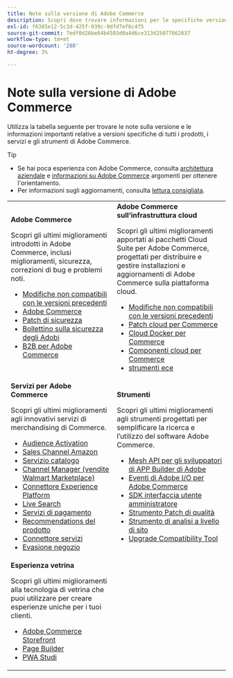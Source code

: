 ```yaml
---
title: Note sulla versione di Adobe Commerce
description: Scopri dove trovare informazioni per le specifiche versioni di Adobe Commerce.
exl-id: f6385e12-5c3d-425f-939c-9dfd7ef6c4f5
source-git-commit: 7edf0d26be64b4583d0a4d6ce313d25077662637
workflow-type: tm+mt
source-wordcount: '288'
ht-degree: 3%

---
```



# Note sulla versione di Adobe Commerce

Utilizza la tabella seguente per trovare le note sulla versione e le informazioni importanti relative a versioni specifiche di tutti i prodotti, i servizi e gli strumenti di Adobe Commerce.

>[!TIP]
>
>- Se hai poca esperienza con Adobe Commerce, consulta [architettura aziendale](../../implementation-playbook/architecture/enterprise-blueprint.md) e [informazioni su Adobe Commerce](https://experienceleague.adobe.com/en/docs/commerce-admin/start/about) argomenti per ottenere l&#39;orientamento.
>- Per informazioni sugli aggiornamenti, consulta [lettura consigliata](../../upgrade/resources/recommended-reading.md).

<table>
  <tbody>
    <tr>
      <td><strong>Adobe Commerce</strong>
        <p>Scopri gli ultimi miglioramenti introdotti in Adobe Commerce, inclusi miglioramenti, sicurezza, correzioni di bug e problemi noti.</p>
          <ul>
            <li><a href="https://developer.adobe.com/commerce/php/development/backward-incompatible-changes/">Modifiche non compatibili con le versioni precedenti</a></li>
            <li><a href="commerce/overview.md">Adobe Commerce</a></li>
            <li><a href="security/overview.md">Patch di sicurezza</a></li>
            <li><a href="https://helpx.adobe.com/security/products/magento.html">Bollettino sulla sicurezza degli Adobi</a></li>
            <li><a href="https://experienceleague.adobe.com/docs/commerce-admin/b2b/release-notes.html">B2B per Adobe Commerce</a></li>
          </ul>
        </td>
      <td><strong>Adobe Commerce sull’infrastruttura cloud</strong>
        <p>Scopri gli ultimi miglioramenti apportati ai pacchetti Cloud Suite per Adobe Commerce, progettati per distribuire e gestire installazioni e aggiornamenti di Adobe Commerce sulla piattaforma cloud.</p>
          <ul>
            <li><a href="https://devdocs.magento.com/cloud/release-notes/backward-incompatible-changes.html">Modifiche non compatibili con le versioni precedenti</a></li>
            <li><a href="https://devdocs.magento.com/cloud/release-notes/mcp-release-notes.html">Patch cloud per Commerce</a></li>
            <li><a href="https://devdocs.magento.com/cloud/release-notes/mcd-release-notes.html">Cloud Docker per Commerce</a></li>
            <li><a href="https://devdocs.magento.com/cloud/release-notes/mcc-release-notes.html">Componenti cloud per Commerce</a></li>
            <li><a href="https://devdocs.magento.com/cloud/release-notes/ece-release-notes.html">strumenti ece</a></li>
          </ul>
      </td>
    </tr>
    <tr>
      <td><strong>Servizi per Adobe Commerce</strong>
        <p>Scopri gli ultimi miglioramenti agli innovativi servizi di merchandising di Commerce.</p>
          <ul>
            <li><a href="https://experienceleague.adobe.com/docs/commerce-admin/customers/audience-activation.html">Audience Activation</a></li>
            <li><a href="https://experienceleague.adobe.com/docs/commerce-channels/amazon/release-notes.html">Sales Channel Amazon</a></li>
            <li><a href="https://experienceleague.adobe.com/docs/commerce-merchant-services/catalog-service/release-notes.html">Servizio catalogo</a></li>
            <li><a href="https://experienceleague.adobe.com/docs/commerce-channels/channel-manager/release-notes.html">Channel Manager (vendite Walmart Marketplace)</a></li>
            <li><a href="https://experienceleague.adobe.com/docs/commerce-merchant-services/experience-platform-connector/release-notes.html">Connettore Experience Platform</a></li>
            <li><a href="https://experienceleague.adobe.com/docs/commerce-merchant-services/live-search/release-notes.html">Live Search</a></li>
            <li><a href="https://experienceleague.adobe.com/docs/commerce-merchant-services/payment-services/release-notes.html">Servizi di pagamento</a></li>
            <li><a href="https://experienceleague.adobe.com/docs/commerce-merchant-services/product-recommendations/release-notes.html">Recommendations del prodotto</a></li>
            <li><a href="https://experienceleague.adobe.com/docs/commerce-merchant-services/user-guides/integration-services/saas.html">Connettore servizi</a></li>
            <li><a href="https://experienceleague.adobe.com/docs/commerce-merchant-services/store-fulfillment/release-notes.html?lang=en">Evasione negozio</a></li>
          </ul>
        </td>
      <td><strong>Strumenti</strong>
        <p>Scopri gli ultimi miglioramenti agli strumenti progettati per semplificare la ricerca e l’utilizzo del software Adobe Commerce.</p>
          <ul>
            <li><a href="https://developer.adobe.com/graphql-mesh-gateway/">Mesh API per gli sviluppatori di APP Builder di Adobe</a></li>
            <li><a href="https://developer.adobe.com/commerce/events/get-started/release-notes/">Eventi di Adobe I/O per Adobe Commerce</a></li>
            <li><a href="https://developer.adobe.com/commerce/extensibility/admin-ui-sdk/release-notes/">SDK interfaccia utente amministratore</a></li>
            <li><a href="../../tools/quality-patches-tool/release-notes.md">Strumento Patch di qualità</a></li>
            <li><a href="../../tools/site-wide-analysis-tool/intro.md">Strumento di analisi a livello di sito</a></li>
            <li><a href="../../upgrade/upgrade-compatibility-tool/overview.md">Upgrade Compatibility Tool</a></li>
          </ul>
      </td>
    </tr>
    <tr>
       <td><strong>Esperienza vetrina</strong>
        <p>Scopri gli ultimi miglioramenti alla tecnologia di vetrina che puoi utilizzare per creare esperienze uniche per i tuoi clienti.</p>
          <ul>
            <li><a href="https://experienceleague.adobe.com/developer/commerce/storefront/">Adobe Commerce Storefront</a></li>
            <li><a href="https://experienceleague.adobe.com/docs/commerce-admin/page-builder/release-notes.html">Page Builder</a></li>
            <li><a href="https://github.com/magento/pwa-studio/releases/latest">PWA Studi</a></li>
          </ul>
      </td>
      <td></td>
    </tr>
  </tbody>
</table>
